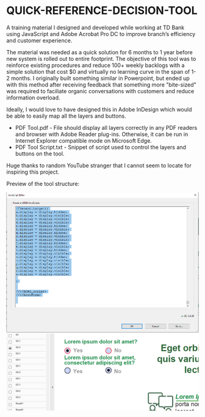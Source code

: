 # QUICK-REFERENCE-DECISION-TOOL

A training material I designed and developed while working at TD Bank using JavaScript and Adobe Acrobat Pro DC to improve branch’s efficiency and customer experience. 

The material was needed as a quick solution for 6 months to 1 year before new system is rolled out to entire footprint. The objective of this tool was to reinforce existing procedures and reduce 100+ weekly backlogs with a simple solution that cost $0 and virtually no learning curve in the span of 1-2 months. I originally built something similar in Powerpoint, but ended up with this method after receiving feedback that something more "bite-sized" was required to faciliate organic conversations with customers and reduce information overload.

Ideally, I would love to have designed this in Adobe InDesign which would be able to easily map all the layers and buttons.

* PDF Tool.pdf - File should display all layers correctly in any PDF readers and browser with Adobe Reader plug-ins. Otherwise, it can be run in Internet Explorer compatible mode on Microsoft Edge. 
* PDF Tool Script.txt - Snippet of script used to control the layers and buttons on the tool.

Huge thanks to random YouTube stranger that I cannot seem to locate for inspiring this project.

Preview of the tool structure:

<img src="/images/IMG Layers.png"/> <img src="/images/IMG Tool Script.png"/>
